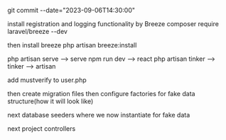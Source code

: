 git commit --date="2023-09-06T14:30:00"


install registration and logging functionality by Breeze
composer require laravel/breeze --dev

then install breeze
php artisan breeze:install


php artisan serve  --> serve
npm run dev        --> react
php artisan tinker --> tinker
                   --> artisan

add mustverify to user.php

then create migration files
then configure factories for fake data structure(how it will look like) 

next database seeders
where we now instantiate for fake data

next project controllers

